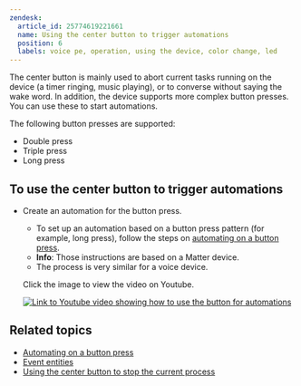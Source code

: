 ```yaml
---
zendesk:
  article_id: 25774619221661
  name: Using the center button to trigger automations
  position: 6
  labels: voice pe, operation, using the device, color change, led
---
```


The center button is mainly used to abort current tasks running on the device (a timer ringing, music playing), or to converse without saying the wake word. In addition, the device supports more complex button presses. You can use these to start automations.

The following button presses are supported:

- Double press
- Triple press
- Long press

## To use the center button to trigger automations

- Create an automation for the button press.
  - To set up an automation based on a button press pattern (for example, long press), follow the steps on [automating on a button press](https://www.home-assistant.io/integrations/event/#automating-on-a-button-press).
  - **Info**: Those instructions are based on a Matter device.
  - The process is very similar for a voice device.

  Click the image to view the video on Youtube.

  [![Link to Youtube video showing how to use the button for automations](https://img.youtube.com/vi/4QszFcwWYNY/0.jpg)](https://www.youtube.com/watch?v=4QszFcwWYNY)

## Related topics

- [Automating on a button press](https://www.home-assistant.io/integrations/event/#automating-on-a-button-press)
- [Event entities](https://www.home-assistant.io/integrations/event/)
- [Using the center button to stop the current process](/hc/en-us/articles/25774498553629-Stopping-the-current-process)